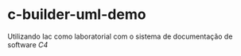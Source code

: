 # c-builder-uml-demo
Utilizando Iac como laboratorial com o sistema de documentação de software *C4*
